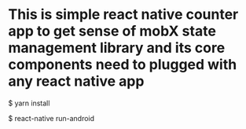# This is simple react native counter app to get sense of mobX state management library and its core components need to plugged with any react native app  


$ yarn install

$ react-native run-android
